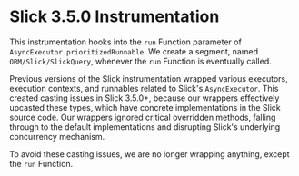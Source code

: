 # Slick 3.5.0 Instrumentation

This instrumentation hooks into the `run` Function parameter of `AsyncExecutor.prioritizedRunnable`. 
We create a segment, named `ORM/Slick/SlickQuery`, whenever the `run` Function is eventually called. 

Previous versions of the Slick instrumentation wrapped various executors, execution contexts, and runnables
related to Slick's `AsyncExecutor`. This created casting issues in Slick 3.5.0+, because our wrappers effectively upcasted
these types, which have concrete implementations in the Slick source code. Our wrappers ignored critical overridden methods, 
falling through to the default implementations and disrupting Slick's underlying concurrency mechanism. 

To avoid these casting issues, we are no longer wrapping anything, except the `run` Function.